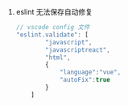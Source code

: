 1. eslint 无法保存自动修复

   ```javascript
   // vscode config 文件
   "eslint.validate": [
           "javascript",
           "javascriptreact",
           "html",
           {
               "language":"vue",
               "autoFix":true
           }
       ]
   ```

   